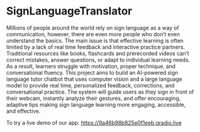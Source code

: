 # SignLanguageTranslator
Millions of people around the world rely on sign language as a way of communication, however, there are even more people who don’t even understand the basics. The main issue is that 	effective learning is often limited by a lack of real time feedback and interactive practice partners. Traditional resources like books, flashcards and prerecorded videos can’t correct mistakes, answer questions, or adapt to individual learning needs. As a result, learners struggle with motivation, proper technique, and conversational fluency.
This project aims to build an AI-powered sign language tutor chatbot that uses computer vision and a large language model  to provide real time, personalized feedback, corrections, and conversational practice.
The system will guide users as they sign in front of their webcam, instantly analyze their gestures, and offer encouraging, adaptive tips making sign language learning more engaging, accessible, and effective.


To try a live demo of our app: https://9a46b98b825e0f1eeb.gradio.live
